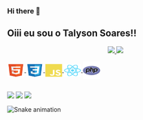 ### Hi there 👋

## Oiii eu sou o Talyson Soares!!

<div align="center">
  <a href="https://github.com/TalysonSoares">
  <img height="165em" src="https://github-readme-stats.vercel.app/api?username=TalysonSoares&show_icons=true&theme=radical&include_all_commits=true&count_private=true"/>
  <img height="165em" src="https://github-readme-stats.vercel.app/api/top-langs/?username=TalysonSoares&layout=compact&langs_count=7&theme=radical"/>
</div>
  
<div style="display: inline_block"><br>
  <img align="center" alt="Talys-HTML" height="30" width="40" src="https://raw.githubusercontent.com/devicons/devicon/master/icons/html5/html5-original.svg">
  <img align="center" alt="Talys-CSS" height="30" width="40" src="https://raw.githubusercontent.com/devicons/devicon/master/icons/css3/css3-original.svg">
  <img align="center" alt="Talys-Js" height="30" width="40" src="https://raw.githubusercontent.com/devicons/devicon/master/icons/javascript/javascript-plain.svg">
  <img align="center" alt="Talys-React" height="30" width="40" src="https://raw.githubusercontent.com/devicons/devicon/master/icons/react/react-original.svg">
  <img align="center" alt="Talys-Php" heigth="30" width="40" src="https://raw.githubusercontent.com/devicons/devicon/master/icons/php/php-original.svg">
  
</div>
  
  ##
 
<div> 
  <a href="https://instagram.com/talysonsoares_" target="_blank"><img src="https://img.shields.io/badge/-Instagram-%23E4405F?style=for-the-badge&logo=instagram&logoColor=white" target="_blank"></a>
  <a href = "mailto:talysonsoares40@gmail.com"><img src="https://img.shields.io/badge/-Gmail-%23333?style=for-the-badge&logo=gmail&logoColor=white" target="_blank"></a>
  <a href="https://www.linkedin.com/in/talyson-s-559605119" target="_blank"><img src="https://img.shields.io/badge/-LinkedIn-%230077B5?style=for-the-badge&logo=linkedin&logoColor=white" target="_blank"></a> 
 
  ![Snake animation](https://github.com/TalysonSoares/TalysonSoares/blob/output/github-contribution-grid-snake.svg)
 
</div>
